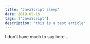 ```yaml
---
title: "JavaScript sleep"
date: 2019-05-16
tags: ["JavaScript"]
description: "this is a test article"
---
```


I don't have much to say here...
